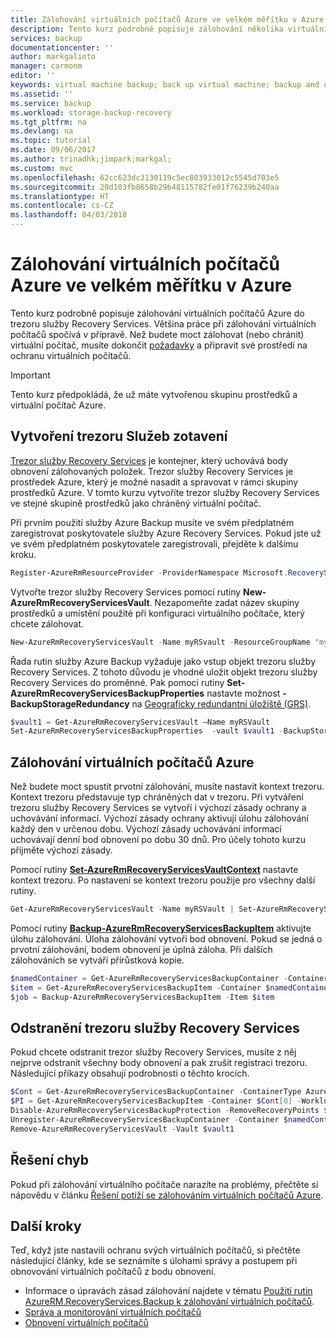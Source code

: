 ```yaml
---
title: Zálohování virtuálních počítačů Azure ve velkém měřítku v Azure | Microsoft Docs
description: Tento kurz podrobně popisuje zálohování několika virtuálních počítačů Azure do trezoru služby Recovery Services.
services: backup
documentationcenter: ''
author: markgalioto
manager: carmonm
editor: ''
keywords: virtual machine backup; back up virtual machine; backup and disaster recovery
ms.assetid: ''
ms.service: backup
ms.workload: storage-backup-recovery
ms.tgt_pltfrm: na
ms.devlang: na
ms.topic: tutorial
ms.date: 09/06/2017
ms.author: trinadhk;jimpark;markgal;
ms.custom: mvc
ms.openlocfilehash: 62cc623dc3130119c5ec803933012c5545d703e5
ms.sourcegitcommit: 20d103fb8658b29b48115782fe01f76239b240aa
ms.translationtype: HT
ms.contentlocale: cs-CZ
ms.lasthandoff: 04/03/2018
---
```

# <a name="back-up-azure-virtual-machines-in-azure-at-scale"></a>Zálohování virtuálních počítačů Azure ve velkém měřítku v Azure

Tento kurz podrobně popisuje zálohování virtuálních počítačů Azure do trezoru služby Recovery Services. Většina práce při zálohování virtuálních počítačů spočívá v přípravě. Než budete moct zálohovat (nebo chránit) virtuální počítač, musíte dokončit [požadavky](backup-azure-arm-vms-prepare.md) a připravit své prostředí na ochranu virtuálních počítačů. 

> [!IMPORTANT]
> Tento kurz předpokládá, že už máte vytvořenou skupinu prostředků a virtuální počítač Azure.

## <a name="create-a-recovery-services-vault"></a>Vytvoření trezoru Služeb zotavení

[Trezor služby Recovery Services](backup-azure-recovery-services-vault-overview.md) je kontejner, který uchovává body obnovení zálohovaných položek. Trezor služby Recovery Services je prostředek Azure, který je možné nasadit a spravovat v rámci skupiny prostředků Azure. V tomto kurzu vytvoříte trezor služby Recovery Services ve stejné skupině prostředků jako chráněný virtuální počítač.


Při prvním použití služby Azure Backup musíte ve svém předplatném zaregistrovat poskytovatele služby Azure Recovery Services. Pokud jste už ve svém předplatném poskytovatele zaregistrovali, přejděte k dalšímu kroku.

```powershell
Register-AzureRmResourceProvider -ProviderNamespace Microsoft.RecoveryServices
```

Vytvořte trezor služby Recovery Services pomocí rutiny **New-AzureRmRecoveryServicesVault**. Nezapomeňte zadat název skupiny prostředků a umístění použité při konfiguraci virtuálního počítače, který chcete zálohovat. 

```powershell
New-AzureRmRecoveryServicesVault -Name myRSvault -ResourceGroupName "myResourceGroup" -Location "EastUS"
```

Řada rutin služby Azure Backup vyžaduje jako vstup objekt trezoru služby Recovery Services. Z tohoto důvodu je vhodné uložit objekt trezoru služby Recovery Services do proměnné. Pak pomocí rutiny **Set-AzureRmRecoveryServicesBackupProperties** nastavte možnost **-BackupStorageRedundancy** na [Geograficky redundantní úložiště (GRS)](../storage/common/storage-redundancy-grs.md). 

```powershell
$vault1 = Get-AzureRmRecoveryServicesVault –Name myRSVault
Set-AzureRmRecoveryServicesBackupProperties  -vault $vault1 -BackupStorageRedundancy GeoRedundant
```

## <a name="back-up-azure-virtual-machines"></a>Zálohování virtuálních počítačů Azure

Než budete moct spustit prvotní zálohování, musíte nastavit kontext trezoru. Kontext trezoru představuje typ chráněných dat v trezoru. Při vytváření trezoru služby Recovery Services se vytvoří i výchozí zásady ochrany a uchovávání informací. Výchozí zásady ochrany aktivují úlohu zálohování každý den v určenou dobu. Výchozí zásady uchovávání informací uchovávají denní bod obnovení po dobu 30 dnů. Pro účely tohoto kurzu přijměte výchozí zásady. 

Pomocí rutiny **[Set-AzureRmRecoveryServicesVaultContext](https://docs.microsoft.com/powershell/module/azurerm.recoveryservices/set-azurermrecoveryservicesvaultcontext)** nastavte kontext trezoru. Po nastavení se kontext trezoru použije pro všechny další rutiny. 

```powershell
Get-AzureRmRecoveryServicesVault -Name myRSVault | Set-AzureRmRecoveryServicesVaultContext
```

Pomocí rutiny **[Backup-AzureRmRecoveryServicesBackupItem](https://docs.microsoft.com/powershell/module/azurerm.recoveryservices.backup/backup-azurermrecoveryservicesbackupitem)** aktivujte úlohu zálohování. Úloha zálohování vytvoří bod obnovení. Pokud se jedná o prvotní zálohování, bodem obnovení je úplná záloha. Při dalších zálohováních se vytváří přírůstková kopie.

```powershell
$namedContainer = Get-AzureRmRecoveryServicesBackupContainer -ContainerType AzureVM -Status Registered -FriendlyName "V2VM"
$item = Get-AzureRmRecoveryServicesBackupItem -Container $namedContainer -WorkloadType AzureVM
$job = Backup-AzureRmRecoveryServicesBackupItem -Item $item
```

## <a name="delete-the-recovery-services-vault"></a>Odstranění trezoru služby Recovery Services

Pokud chcete odstranit trezor služby Recovery Services, musíte z něj nejprve odstranit všechny body obnovení a pak zrušit registraci trezoru. Následující příkazy obsahují podrobnosti o těchto krocích. 


```powershell
$Cont = Get-AzureRmRecoveryServicesBackupContainer -ContainerType AzureVM -Status Registered
$PI = Get-AzureRmRecoveryServicesBackupItem -Container $Cont[0] -WorkloadType AzureVm
Disable-AzureRmRecoveryServicesBackupProtection -RemoveRecoveryPoints $PI[0]
Unregister-AzureRmRecoveryServicesBackupContainer -Container $namedContainer
Remove-AzureRmRecoveryServicesVault -Vault $vault1
```

## <a name="troubleshooting-errors"></a>Řešení chyb
Pokud při zálohování virtuálního počítače narazíte na problémy, přečtěte si nápovědu v článku [Řešení potíží se zálohováním virtuálních počítačů Azure](backup-azure-vms-troubleshoot.md).

## <a name="next-steps"></a>Další kroky
Teď, když jste nastavili ochranu svých virtuálních počítačů, si přečtěte následující články, kde se seznámíte s úlohami správy a postupem při obnovování virtuálních počítačů z bodu obnovení.

* Informace o úpravách zásad zálohování najdete v tématu [Použití rutin AzureRM.RecoveryServices.Backup k zálohování virtuálních počítačů](backup-azure-vms-automation.md#create-a-protection-policy).
* [Správa a monitorování virtuálních počítačů](backup-azure-manage-vms.md)
* [Obnovení virtuálních počítačů](backup-azure-arm-restore-vms.md)
